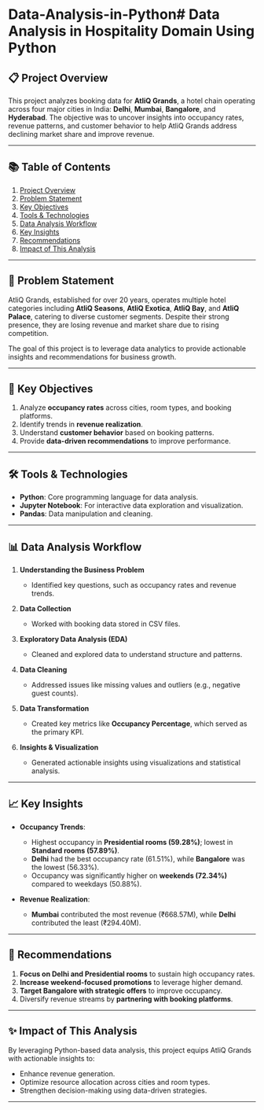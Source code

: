 # Data-Analysis-in-Python# Data Analysis in Hospitality Domain Using Python

## 📋 Project Overview
This project analyzes booking data for **AtliQ Grands**, a hotel chain operating across four major cities in India: **Delhi**, **Mumbai**, **Bangalore**, and **Hyderabad**. The objective was to uncover insights into occupancy rates, revenue patterns, and customer behavior to help AtliQ Grands address declining market share and improve revenue.

---

## 📚 Table of Contents
1. [Project Overview](#-project-overview)
2. [Problem Statement](#-problem-statement)
3. [Key Objectives](#-key-objectives)
4. [Tools & Technologies](#️-tools--technologies)
5. [Data Analysis Workflow](#-data-analysis-workflow)
6. [Key Insights](#-key-insights)
7. [Recommendations](#-recommendations)
8. [Impact of This Analysis](#-impact-of-this-analysis)

---

## 🏨 Problem Statement
AtliQ Grands, established for over 20 years, operates multiple hotel categories including **AtliQ Seasons**, **AtliQ Exotica**, **AtliQ Bay**, and **AtliQ Palace**, catering to diverse customer segments. Despite their strong presence, they are losing revenue and market share due to rising competition. 

The goal of this project is to leverage data analytics to provide actionable insights and recommendations for business growth.

---

## 🚀 Key Objectives
1. Analyze **occupancy rates** across cities, room types, and booking platforms.
2. Identify trends in **revenue realization**.
3. Understand **customer behavior** based on booking patterns.
4. Provide **data-driven recommendations** to improve performance.

---

## 🛠️ Tools & Technologies
- **Python**: Core programming language for data analysis.
- **Jupyter Notebook**: For interactive data exploration and visualization.
- **Pandas**: Data manipulation and cleaning.

---

## 📊 Data Analysis Workflow
1. **Understanding the Business Problem**
   - Identified key questions, such as occupancy rates and revenue trends.

2. **Data Collection**
   - Worked with booking data stored in CSV files.

3. **Exploratory Data Analysis (EDA)**
   - Cleaned and explored data to understand structure and patterns.

4. **Data Cleaning**
   - Addressed issues like missing values and outliers (e.g., negative guest counts).
 
5. **Data Transformation**
   - Created key metrics like **Occupancy Percentage**, which served as the primary KPI.

6. **Insights & Visualization**
   - Generated actionable insights using visualizations and statistical analysis.

---

## 📈 Key Insights
- **Occupancy Trends**:
  - Highest occupancy in **Presidential rooms (59.28%)**; lowest in **Standard rooms (57.89%)**.
  - **Delhi** had the best occupancy rate (61.51%), while **Bangalore** was the lowest (56.33%).
  - Occupancy was significantly higher on **weekends (72.34%)** compared to weekdays (50.88%).

- **Revenue Realization**:
  - **Mumbai** contributed the most revenue (₹668.57M), while **Delhi** contributed the least (₹294.40M).

---

## 📑 Recommendations
1. **Focus on Delhi and Presidential rooms** to sustain high occupancy rates.
2. **Increase weekend-focused promotions** to leverage higher demand.
3. **Target Bangalore with strategic offers** to improve occupancy.
4. Diversify revenue streams by **partnering with booking platforms**.

---

## ✨ Impact of This Analysis
By leveraging Python-based data analysis, this project equips AtliQ Grands with actionable insights to:
- Enhance revenue generation.
- Optimize resource allocation across cities and room types.
- Strengthen decision-making using data-driven strategies.

---
